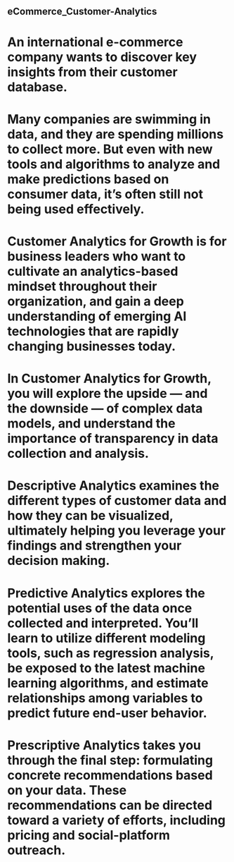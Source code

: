 ## eCommerce_Customer-Analytics

# An international e-commerce company wants to discover key insights from their customer database.

# Many companies are swimming in data, and they are spending millions to collect more. But even with new tools and algorithms to analyze and make predictions based on consumer data, it’s often still not being used effectively. 

# Customer Analytics for Growth is for business leaders who want to cultivate an analytics-based mindset throughout their organization, and gain a deep understanding of emerging AI technologies that are rapidly changing businesses today.

# In Customer Analytics for Growth, you will explore the upside — and the downside — of complex data models, and understand the importance of transparency in data collection and analysis.

# Descriptive Analytics examines the different types of customer data and how they can be visualized, ultimately helping you leverage your findings and strengthen your decision making.

# Predictive Analytics explores the potential uses of the data once collected and interpreted. You’ll learn to utilize different modeling tools, such as regression analysis, be exposed to the latest machine learning algorithms, and estimate relationships among variables to predict future end-user behavior.

# Prescriptive Analytics takes you through the final step: formulating concrete recommendations based on your data. These recommendations can be directed toward a variety of efforts, including pricing and social-platform outreach.

